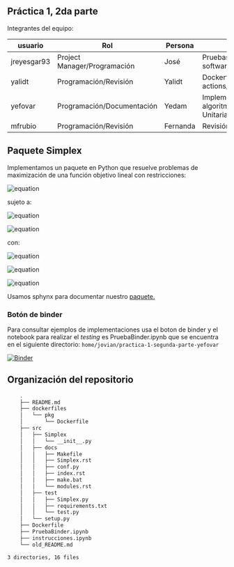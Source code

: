 ## Práctica 1, 2da parte

Integrantes del equipo:

| usuario   | Rol               | Persona      | Actividad   |
| --------- | ------------------| ------------|--------------|
| jreyesgar93| Project Manager/Programación     | José        | Pruebas del software/Documentación|
| yalidt    | Programación/Revisión   | Yalidt      | Dockerfile/Docker hub actions/ Botón Binder|
| yefovar   | Programación/Documentación  | Yedam          | Implementación del algoritmo/Pruebas Unitarias |
| mfrubio   | Programación/Revisión        | Fernanda    | Revisión Docker|

## Paquete Simplex
Implementamos un paquete en Python que resuelve problemas de maximización de una función objetivo lineal con restricciones:

![equation](https://latex.codecogs.com/gif.latex?max_{x}\quad&space;c^{T}x) 

sujeto a:

![equation](https://latex.codecogs.com/gif.latex?Ax\leq&space;b)

![equation](https://latex.codecogs.com/gif.latex?x\geq&space;0) 

con:

![equation](https://latex.codecogs.com/gif.latex?c,x\quad\epsilon\quad\mathbb{R}^{n})

![equation](https://latex.codecogs.com/gif.latex?A\quad\epsilon\quad\mathbb{R}^{m\times&space;n})

![equation](https://latex.codecogs.com/gif.latex?b\quad\epsilon\quad\mathbb{R}^{m})

Usamos sphynx para documentar nuestro [paquete.](https://optimizacion-2-2021-1-gh-classroom.github.io/practica-1-segunda-parte-yefovar/Simplex.html#module-Simplexs)

### Botón de binder 
Para consultar ejemplos de implementaciones usa el boton de binder y el notebook para realizar el *testing* es PruebaBinder.ipynb que se encuentra en el siguiente directorio: `home/jovian/practica-1-segunda-parte-yefovar`


[![Binder](https://mybinder.org/badge_logo.svg)](https://mybinder.org/v2/gh/optimizacion-2-2021-1-gh-classroom/practica-1-segunda-parte-yefovar/main?urlpath=lab)

## Organización del repositorio

```bash
    .
    ├── README.md
    ├── dockerfiles     
    │   └── pkg
    │   	└── Dockerfile
    ├── src     
    │   ├── Simplex
    │   │	└── __init__.py
    │   ├── docs
    │   │	├── Makefile
    │   │   ├── Simplex.rst
    │   │   ├── conf.py
    │   │   ├── index.rst
    │   │   ├── make.bat
    │   │   └── modules.rst
    │   ├── test
    │   │   ├── Simplex.py
    │   │   ├── requirements.txt
    │   │   └── test.py
    │   └── setup.py
    ├── Dockerfile
    ├── PruebaBinder.ipynb
    ├── instrucciones.ipynb
    └── old_README.md

3 directories, 16 files
```

